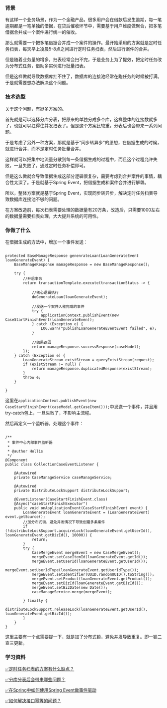 ### 背景

有这样一个业务场景，作为一个金融产品，很多用户会在借款后发生逾期，每一笔逾期都是一笔单独的借据，在贷后催收环节中，需要基于用户维度做聚合，把多笔借据合并成一个案件进行统一的催收。

那么就需要一个把多笔借据合并成一个案件的操作。最开始采用的方案就是定时任务扫表，每天早上凌晨5-8点之间进行定时任务扫表，然后进行案件的合并。

但是随着业务量的增多，扫表经常会扫不完，于是业务上为了提效，把定时任务改为分布式任务，借助多实例进行批量扫表。

但是这样做就导致数据库扛不住了，数据库的连接池经常在跑任务的时候被打满。于是就需要想办法解决这个问题。

### 技术选型

关于这个问题，有挺多方案的。

首先就是可以选择分库分表，把原来的单独分成多个库，这样整体的连接数就多了，也就可以扛得住并发扫表了。但是这个方案比较重，分表后也会带来一系列问题。

于是考虑了另外一种方案，那就是基于"同步转异步"的思想，在借据生成的时候，就进行合并，而不是定时任务批量合并。

这样就可以把集中地流量分散到每一条借据生成的过程中，而且这个过程允许失败，一旦失败了，通过定时任务补偿即可。

但是这么做就会导致借据生成这部分逻辑很复杂，需要考虑到合并案件的事情，耦合性太深了。于是就基于Spring Event，把借据生成和案件合并进行解耦。

所以，整体方案就是基于Spring Event，实现同步转异步，解决定时任务扫表导致数据库连接池不够的问题。

在方案改造前，每次扫表需要处理的数据量有20万条，改造后，只需要1000左右的数据量需要扫表处理，大大提升系统的可用性。

### 你做了什么

在借据生成的方法中，增加一个事件发送：

```

protected BaseManageResponse genenrateLoan(LoanGenerateEvent loanGenerateEvent) {
    BaseManageResponse manageResponse = new BaseManageResponse();

    try {
        //开启事务
        return transactionTemplate.execute(transactionStatus -> {
            
            //核心逻辑执行
            doGenerateLoan(loanGenerateEvent);

            //发送一个案件入催完成的事件
            try {
                applicationContext.publishEvent(new CaseStartFinishEvent(loanGenerateEven));
            } catch (Exception e) {
                LOG.warn("publishLoanGenerateEventEvent failed", e);
            }

            //结果返回
            return manageResponse.successResponse(caseModel);
        });
    } catch (Exception e) {
        LoanGenerateStream existStream = queryExistStream(request);
        if (existStream != null) {
            return manageResponse.duplicatedResponse(existStream);
        }
        throw e;
    }

}
```

这里在`applicationContext.publishEvent(new CaseStartFinishEvent(caseModel.getCaseItem()));`中发送一个事件，并且用try-catch包上，一旦失败了，不影响主流程。

然后再定义一个监听器，处理这个事件：

```

/**
 * 案件中心内部事件监听器
 *
 * @author Hollis
 */
@Component
public class CollectionCaseEventListener {

    @Autowired
    private CaseManageService caseManageService;

    @Autowired
    private DistributeLockSupport distributeLockSupport;
 
    @EventListener(CaseStartFinishEvent.class)
    @Async("caseStartFinishExecutor")
    public void onApplicationEvent(CaseStartFinishEvent event) {
        LoanGenerateEvent loanGenerateEvent = (LoanGenerateEvent) event.getSource();
        //加分布式锁，避免并发情况下导致创建多条案件
        if (!distributeLockSupport.acquireLock(loanGenerateEvent.getUserId(), loanGenerateEvent.getBizId(), 10000)) {
            return;
        }
        try {
            CaseMergeEvent mergeEvent = new CaseMergeEvent();
            mergeEvent.setCaseItemId(loanGenerateEvent.getId());
            mergeEvent.setUserId(loanGenerateEvent.getUserId());
            mergeEvent.setUserIdType(loanGenerateEvent.getUserIdType());
            mergeEvent.setIdentifier(UUID.randomUUID().toString());
            mergeEvent.setProduct(loanGenerateEvent.getProduct());
            mergeEvent.setBizId(loanGenerateEvent.getBizId());
            mergeEvent.setBizDate(new Date());
            caseManageService.merge(mergeEvent);
            
        } finally {
            distributeLockSupport.releaseLock(loanGenerateEvent.getUserId(), loanGenerateEvent.getBizId());
        }
    }
}
```

这里主要有一个点需要提一下，就是加了分布式锁，避免并发导致重复。即一锁二查三更新。

### 学习资料

[✅定时任务扫表的方案有什么缺点？](https://www.yuque.com/hollis666/fo22bm/bgr91vskph8odcsr?view=doc_embed)

[✅分库分表后会带来哪些问题？](https://www.yuque.com/hollis666/fo22bm/yhseig?view=doc_embed)

[✅在Spring中如何使用Spring Event做事件驱动](https://www.yuque.com/hollis666/fo22bm/lgs78ulq6l3cg1qk?view=doc_embed)

[✅如何解决接口幂等的问题？](https://www.yuque.com/hollis666/fo22bm/gz2qwl?view=doc_embed)
